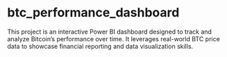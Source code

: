 # btc_performance_dashboard
This project is an interactive Power BI dashboard designed to track and analyze Bitcoin’s performance over time. It leverages real-world BTC price data to showcase financial reporting and data visualization skills.
